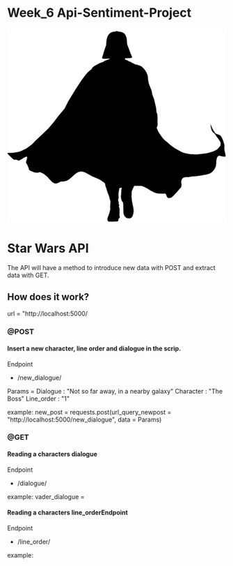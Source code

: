 # Week_6 Api-Sentiment-Project

![cover](Data/vader.png)

# Star Wars API

The API will have a method to introduce new data with POST and extract data with GET. 

## How does it work?
url = "http://localhost:5000/

### @POST

#### Insert a new character, line order and dialogue in the scrip. 

Endpoint
- /new_dialogue/

Params = Dialogue : "Not so far away, in a nearby galaxy"
        Character : "The Boss"
        Line_order : "1"

example:
new_post = requests.post(url_query_newpost = "http://localhost:5000/new_dialogue", data = Params)


### @GET

#### Reading a characters dialogue

Endpoint
- /dialogue/<character>

example:
vader_dialogue = 



#### Reading a characters line_orderEndpoint

Endpoint
- /line_order/<character>

example:

